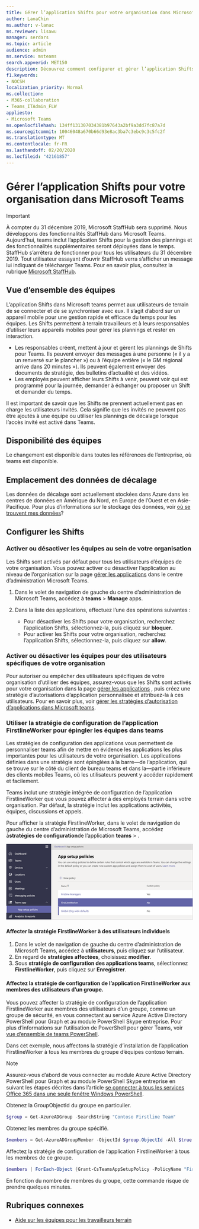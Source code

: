 ```yaml
---
title: Gérer l’application Shifts pour votre organisation dans Microsoft Teams
author: LanaChin
ms.author: v-lanac
ms.reviewer: lisawu
manager: serdars
ms.topic: article
audience: admin
ms.service: msteams
search.appverid: MET150
description: Découvrez comment configurer et gérer l’application Shifts dans teams pour terrain travailleurs de votre organisation.
f1.keywords:
- NOCSH
localization_priority: Normal
ms.collection:
- M365-collaboration
- Teams_ITAdmin_FLW
appliesto:
- Microsoft Teams
ms.openlocfilehash: 134ff131307034381b97643a2bf9a3dd7fc87a7d
ms.sourcegitcommit: 10046048a670b66d93e8ac3ba7c3ebc9c3c5fc2f
ms.translationtype: MT
ms.contentlocale: fr-FR
ms.lasthandoff: 02/20/2020
ms.locfileid: "42161857"
---
```

# <a name="manage-the-shifts-app-for-your-organization-in-microsoft-teams"></a>Gérer l’application Shifts pour votre organisation dans Microsoft Teams

> [!IMPORTANT]
> À compter du 31 décembre 2019, Microsoft StaffHub sera supprimé. Nous développons des fonctionnalités StaffHub dans Microsoft Teams. Aujourd’hui, teams inclut l’application Shifts pour la gestion des plannings et des fonctionnalités supplémentaires seront déployées dans le temps. StaffHub s’arrêtera de fonctionner pour tous les utilisateurs du 31 décembre 2019. Tout utilisateur essayant d’ouvrir StaffHub verra s’afficher un message lui indiquant de télécharger Teams. Pour en savoir plus, consultez la rubrique [Microsoft StaffHub](microsoft-staffhub-to-be-retired.md).  

## <a name="overview-of-shifts"></a>Vue d’ensemble des équipes

L’application Shifts dans Microsoft teams permet aux utilisateurs de terrain de se connecter et de se synchroniser avec eux. Il s’agit d’abord sur un appareil mobile pour une gestion rapide et efficace du temps pour les équipes. Les Shifts permettent à terrain travailleurs et à leurs responsables d’utiliser leurs appareils mobiles pour gérer les plannings et rester en interaction. 

- Les responsables créent, mettent à jour et gèrent les plannings de Shifts pour Teams. Ils peuvent envoyer des messages à une personne (« il y a un renversé sur le plancher ») ou à l’équipe entière (« le GM régional arrive dans 20 minutes »). Ils peuvent également envoyer des documents de stratégie, des bulletins d’actualité et des vidéos. 
- Les employés peuvent afficher leurs Shifts à venir, peuvent voir qui est programmé pour la journée, demander à échanger ou proposer un Shift et demander du temps. 

Il est important de savoir que les Shifts ne prennent actuellement pas en charge les utilisateurs invités. Cela signifie que les invités ne peuvent pas être ajoutés à une équipe ou utiliser les plannings de décalage lorsque l’accès invité est activé dans Teams. 

## <a name="availability-of-shifts"></a>Disponibilité des équipes

Le changement est disponible dans toutes les références de l’entreprise, où teams est disponible.

## <a name="location-of-shifts-data"></a>Emplacement des données de décalage

Les données de décalage sont actuellement stockées dans Azure dans les centres de données en Amérique du Nord, en Europe de l’Ouest et en Asie-Pacifique. Pour plus d’informations sur le stockage des données, voir [où se trouvent mes données](http://o365datacentermap.azurewebsites.net/)?

## <a name="set-up-shifts"></a>Configurer les Shifts

### <a name="enable-or-disable-shifts-in-your-organization"></a>Activer ou désactiver les équipes au sein de votre organisation

Les Shifts sont activés par défaut pour tous les utilisateurs d’équipes de votre organisation. Vous pouvez activer ou désactiver l’application au niveau de l’organisation sur la page [gérer les applications](../../manage-apps.md) dans le centre d’administration Microsoft Teams.

1. Dans le volet de navigation de gauche du centre d’administration de Microsoft Teams, accédez à **teams** > **Manage** apps.
2. Dans la liste des applications, effectuez l’une des opérations suivantes :

    - Pour désactiver les Shifts pour votre organisation, recherchez l’application Shifts, sélectionnez-la, puis cliquez sur **bloquer**.
    - Pour activer les Shifts pour votre organisation, recherchez l’application Shifts, sélectionnez-la, puis cliquez sur **allow**.

### <a name="enable-or-disable-shifts-for-specific-users-in-your-organization"></a>Activer ou désactiver les équipes pour des utilisateurs spécifiques de votre organisation

Pour autoriser ou empêcher des utilisateurs spécifiques de votre organisation d’utiliser des équipes, assurez-vous que les Shifts sont activés pour votre organisation dans la page [gérer les applications](../../manage-apps.md) , puis créez une stratégie d’autorisations d’application personnalisée et attribuez-la à ces utilisateurs. Pour en savoir plus, voir [gérer les stratégies d’autorisation d’applications dans Microsoft teams](../../teams-app-permission-policies.md).

### <a name="use-the-firstlineworker-app-setup-policy-to-pin-shifts-to-teams"></a>Utiliser la stratégie de configuration de l’application FirstlineWorker pour épingler les équipes dans teams

Les stratégies de configuration des applications vous permettent de personnaliser teams afin de mettre en évidence les applications les plus importantes pour les utilisateurs de votre organisation. Les applications définies dans une stratégie sont épinglées à la barre&mdash;de l’application, qui se trouve sur le côté du client de bureau teams et dans la&mdash;partie inférieure des clients mobiles Teams, où les utilisateurs peuvent y accéder rapidement et facilement. 
 
Teams inclut une stratégie intégrée de configuration de l’application FirstlineWorker que vous pouvez affecter à des employés terrain dans votre organisation. Par défaut, la stratégie inclut les applications activités, équipes, discussions et appels. 

Pour afficher la stratégie FirstlineWorker, dans le volet de navigation de gauche du centre d’administration de Microsoft Teams, accédez à**stratégies de configuration**de l’application **teams** > .

![Capture d’écran de la stratégie de configuration de l’application FirstlineWorker](../../media/firstline-worker-app-setup-policy.png "Capture d’écran de la stratégie de configuration de l’application FirstlineWorker dans le centre d’administration Microsoft teams")

#### <a name="assign-the-firstlineworker-policy-to-individual-users"></a>Affecter la stratégie FirstlineWorker à des utilisateurs individuels

1. Dans le volet de navigation de gauche du centre d’administration de Microsoft Teams, accédez à **utilisateurs**, puis cliquez sur l’utilisateur.
2. En regard de **stratégies affectées**, choisissez **modifier**.
3. Sous **stratégie de configuration des applications teams**, sélectionnez **FirstlineWorker**, puis cliquez sur **Enregistrer**.

#### <a name="assign-the-firstlineworker-app-setup-policy-to-user-members-of-a-group"></a>Affectez la stratégie de configuration de l’application FirstlineWorker aux membres des utilisateurs d’un groupe.

Vous pouvez affecter la stratégie de configuration de l’application FirstlineWorker aux membres des utilisateurs d’un groupe, comme un groupe de sécurité, en vous connectant au service Azure Active Directory PowerShell pour Graph et au module PowerShell Skype entreprise. Pour plus d’informations sur l’utilisation de PowerShell pour gérer Teams, voir [vue d’ensemble de teams PowerShell](../../teams-powershell-overview.md).

Dans cet exemple, nous affectons la stratégie d’installation de l’application FirstlineWorker à tous les membres du groupe d’équipes contoso terrain.

> [!NOTE]
> Assurez-vous d’abord de vous connecter au module Azure Active Directory PowerShell pour Graph et au module PowerShell Skype entreprise en suivant les étapes décrites dans l’article [se connecter à tous les services Office 365 dans une seule fenêtre Windows PowerShell](https://docs.microsoft.com/office365/enterprise/powershell/connect-to-all-office-365-services-in-a-single-windows-powershell-window).

Obtenez la GroupObjectId du groupe en particulier.
```PowerShell
$group = Get-AzureADGroup -SearchString "Contoso Firstline Team"
```
Obtenez les membres du groupe spécifié.
```PowerShell
$members = Get-AzureADGroupMember -ObjectId $group.ObjectId -All $true | Where-Object {$_.ObjectType -eq "User"}
```
Affectez la stratégie de configuration de l’application FirstlineWorker à tous les membres de ce groupe.
```PowerShell
$members | ForEach-Object {Grant-CsTeamsAppSetupPolicy -PolicyName "FirstlineWorker" -Identity $_.EmailAddress}
``` 
En fonction du nombre de membres du groupe, cette commande risque de prendre quelques minutes.

## <a name="related-topics"></a>Rubriques connexes
- [Aide sur les équipes pour les travailleurs terrain](https://support.office.com/article/apps-and-services-cc1fba57-9900-4634-8306-2360a40c665b)
